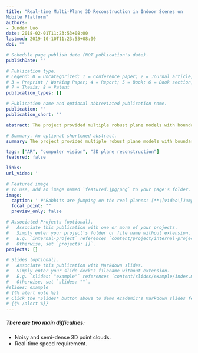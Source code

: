 ```yaml
---
title: "Real-time Multi-Plane 3D Reconstruction in Indoor Scenes on
Mobile Platform"
authors:
- Jundan Luo
date: 2018-02-01T11:23:53+08:00
lastmod: 2019-10-10T11:23:53+08:00
doi: ""

# Schedule page publish date (NOT publication's date).
publishDate: ""

# Publication type.
# Legend: 0 = Uncategorized; 1 = Conference paper; 2 = Journal article;
# 3 = Preprint / Working Paper; 4 = Report; 5 = Book; 6 = Book section;
# 7 = Thesis; 8 = Patent
publication_types: []

# Publication name and optional abbreviated publication name.
publication: ""
publication_short: ""

abstract: The project provided multiple robust plane models with boundaries for the AR SDK user. <br> Given a 2D-structured 3D point cloud, the project aimed to cluster it into multiple seperate point clouds, each reconstructing a common plane. Besides, it was an incremental plane-reconstruction method which expanded the old planes with new point clouds generated by the moving camera.

# Summary. An optional shortened abstract.
summary: The project provided multiple robust plane models with boundaries for the AR SDK user.

tags: ["AR", "computer vision", "3D plane reconstruction"]
featured: false

links:
url_video: ''

# Featured image
# To use, add an image named `featured.jpg/png` to your page's folder. 
image:
  caption: ''#'Rabbits are jumping on the real planes: [**\[video\]Jumping rabbits!**]()'
  focal_point: ""
  preview_only: false

# Associated Projects (optional).
#   Associate this publication with one or more of your projects.
#   Simply enter your project's folder or file name without extension.
#   E.g. `internal-project` references `content/project/internal-project/index.md`.
#   Otherwise, set `projects: []`.
projects: []

# Slides (optional).
#   Associate this publication with Markdown slides.
#   Simply enter your slide deck's filename without extension.
#   E.g. `slides: "example"` references `content/slides/example/index.md`.
#   Otherwise, set `slides: ""`.
#slides: example
# {{% alert note %}}
# Click the *Slides* button above to demo Academic's Markdown slides feature.
# {{% /alert %}}
---
```

##### There are two main difficulties:
  - Noisy and semi-dense 3D point clouds. 
  - Real-time speed requirement.